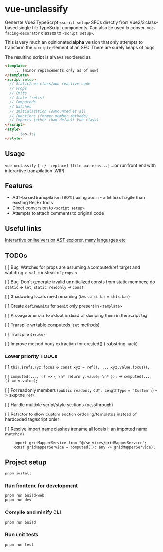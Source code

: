 # vue-unclassify

Generate Vue3 TypeScript `<script setup>` SFCs directly from Vue2/3 class-based single file TypeScript components. Can also be used to convert `vue-facing-decorator` classes to `<script setup>`.

This is very much an opinionated **alpha** version that only attempts to transform the `<script>` element of an SFC. There are surely heaps of bugs.

The resulting script is always reordered as
```html
<template>
    ... (minor replacements only as of now)
</template>
<script setup>
  // Static/non-class/non reactive code
  // Props
  // Emits
  // State (ref:s)
  // Computeds
  // Watches
  // Initialization (onMounted et al)
  // Functions (former member methods)
  // Exports (other than default Vue class)
</script>
<style>
   ... (as-is)
</style>
```

## Usage
`vue-unclassify [-r/--replace] [file patterns...]`
...or run front end with interactive transpilation (WIP)

## Features
* AST-based transpilation (90%) using `acorn` - a lot less fragile than existing RegEx tools
* Direct conversion to `<script setup>`
* Attempts to attach comments to original code

## Useful links
[Interactive online version](https://turdwaster.github.io/linden_dev/)
[AST explorer, many languages etc](https://astexplorer.net/)

## TODOs
[ ] Bug: Watches for props are assuming a computed/ref target and watching `x.value` instead of `props.x`

[ ] Bug: Don't generate invalid uninitialized consts from static members; do `static` -> `let`, `static readonly` -> `const`

[ ] Shadowing locals need renaming (i.e. `const ba = this.ba;`)

[ ] Create `defineEmits` for `$emit` only present in `<template>`

[ ] Propagate errors to stdout instead of dumping them in the script tag

[ ] Transpile writable computeds (`set` methods)

[ ] Transpile `$router`

[ ] Improve method body extraction for created() (.substring hack)

### Lower priority TODOs
[ ] `this.$refs.xyz.focus` -> `const xyz = ref(); ... xyz.value.focus();`

[ ] `computed(..., () => { \n* return y.value; \n* });` -> `computed(..., () => y.value);`

[ ] For readonly members (`public readonly CUT: LengthType = 'Custom';`) -> skip the `ref()`

[ ] Handle multiple script/style sections (passthrough)

[ ] Refactor to allow custom section ordering/templates instead of hardcoded tag/script order

[ ] Resolve import name clashes (rename all locals if an imported name matched)
```
    import gridMapperService from "@/services/gridMapperService";
    const gridMapperService = computed((): any => gridMapperService);
```

## Project setup
```
pnpm install
```

### Run frontend for development
```
pnpm run build-web
pnpm run dev
```

### Compile and minify CLI
```
pnpm run build
```

### Run unit tests
```
pnpm run test
```

